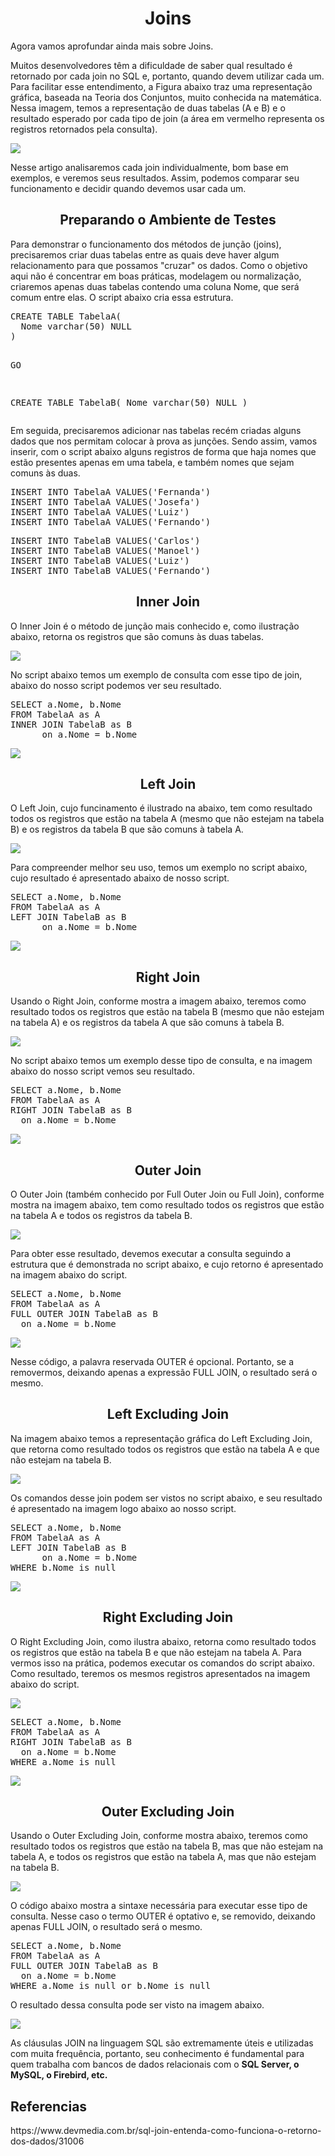 <h1 align="center">Joins</h1>
<p>Agora vamos aprofundar ainda mais sobre Joins.</p>
<p>Muitos desenvolvedores têm a dificuldade de saber qual resultado é retornado por cada join no SQL e, portanto, quando devem utilizar cada um. Para facilitar esse entendimento, a Figura abaixo traz uma representação gráfica, baseada na Teoria dos Conjuntos, muito conhecida na matemática. Nessa imagem, temos a representação de duas tabelas (A e B) e o resultado esperado por cada tipo de join (a área em vermelho representa os registros retornados pela consulta).</p>
<img src="SQL_Joins.jpg">
<p>Nesse artigo analisaremos cada join individualmente, bom base em exemplos, e veremos seus resultados. Assim, podemos comparar seu funcionamento e decidir quando devemos usar cada um.</p>
<h2 align="center">Preparando o Ambiente de Testes</h2>
<p>Para demonstrar o funcionamento dos métodos de junção (joins), precisaremos criar duas tabelas entre as quais deve haver algum relacionamento para que possamos "cruzar" os dados. Como o objetivo aqui não é concentrar em boas práticas, modelagem ou normalização, criaremos apenas duas tabelas contendo uma coluna Nome, que será comum entre elas. O script abaixo cria essa estrutura.</p>
<pre>
CREATE TABLE TabelaA(
  Nome varchar(50) NULL
)

GO

CREATE TABLE TabelaB(
  Nome varchar(50) NULL
)
</pre>
<p>Em seguida, precisaremos adicionar nas tabelas recém criadas alguns dados que nos permitam colocar à prova as junções. Sendo assim, vamos inserir, com o script abaixo alguns registros de forma que haja nomes que estão presentes apenas em uma tabela, e também nomes que sejam comuns às duas.</p>
<pre>
INSERT INTO TabelaA VALUES('Fernanda')
INSERT INTO TabelaA VALUES('Josefa')
INSERT INTO TabelaA VALUES('Luiz')
INSERT INTO TabelaA VALUES('Fernando')
</pre>
<pre>
INSERT INTO TabelaB VALUES('Carlos')
INSERT INTO TabelaB VALUES('Manoel')
INSERT INTO TabelaB VALUES('Luiz')
INSERT INTO TabelaB VALUES('Fernando')
</pre>
<h2 align="center">Inner Join</h2>
<p>O Inner Join é o método de junção mais conhecido e, como ilustração abaixo, retorna os registros que são comuns às duas tabelas.</p>
<img src="Inner_Join.jpg">
<p>No script abaixo temos um exemplo de consulta com esse tipo de join, abaixo do nosso script podemos ver seu resultado.</p>
<pre>
SELECT a.Nome, b.Nome
FROM TabelaA as A
INNER JOIN TabelaB as B
&emsp;&emsp;&emsp;&emsp;&emsp;&emsp;on a.Nome = b.Nome
</pre>
<img src="Resultado_Inner.jpg">
<h2 align="center">Left Join</h2>
<p>O Left Join, cujo funcinamento é ilustrado na abaixo, tem como resultado todos os registros que estão na tabela A (mesmo que não estejam na tabela B) e os registros da tabela B que são comuns à tabela A.</p>
<img src="Left_Join.png">
<p>Para compreender melhor seu uso, temos um exemplo no script abaixo, cujo resultado é apresentado abaixo de nosso script.</p>
<pre>
SELECT a.Nome, b.Nome
FROM TabelaA as A
LEFT JOIN TabelaB as B
&emsp;&emsp;&emsp;&emsp;&emsp;&emsp;on a.Nome = b.Nome
</pre>
<img src="Resultado_Left.jpg">
<h2 align="center">Right Join</h2>
<p>Usando o Right Join, conforme mostra a imagem abaixo, teremos como resultado todos os registros que estão na tabela B (mesmo que não estejam na tabela A) e os registros da tabela A que são comuns à tabela B.</p>
<img src="Right_Join.jpg">
<p>No script abaixo temos um exemplo desse tipo de consulta, e na imagem abaixo do nosso script vemos seu resultado.</p>
<pre>
SELECT a.Nome, b.Nome
FROM TabelaA as A
RIGHT JOIN TabelaB as B
&emsp;&emsp;on a.Nome = b.Nome
</pre>
<img src="Resultado_Right.jpg">
<h2 align="center">Outer Join</h2>
<p>O Outer Join (também conhecido por Full Outer Join ou Full Join), conforme mostra na imagem abaixo, tem como resultado todos os registros que estão na tabela A e todos os registros da tabela B.</p>
<img src="Outer_Join.jpg">
<p>Para obter esse resultado, devemos executar a consulta seguindo a estrutura que é demonstrada no script abaixo, e cujo retorno é apresentado na imagem abaixo do script.</p>
<pre>
SELECT a.Nome, b.Nome
FROM TabelaA as A
FULL OUTER JOIN TabelaB as B
&emsp;&emsp;on a.Nome = b.Nome
</pre>
<img src="Resultado_Outer.jpg">
<p>Nesse código, a palavra reservada OUTER é opcional. Portanto, se a removermos, deixando apenas a expressão FULL JOIN, o resultado será o mesmo.</p>
<h2 align="center">Left Excluding Join</h2>
<p>Na imagem abaixo temos a representação gráfica do Left Excluding Join, que retorna como resultado todos os registros que estão na tabela A e que não estejam na tabela B.</p>
<img src="Left_Excluding_Join.jpg">
<p>Os comandos desse join podem ser vistos no script abaixo, e seu resultado é apresentado na imagem logo abaixo ao nosso script.</p>
<pre>
SELECT a.Nome, b.Nome
FROM TabelaA as A
LEFT JOIN TabelaB as B
&emsp;&emsp;&emsp;&emsp;&emsp;&emsp;on a.Nome = b.Nome
WHERE b.Nome is null
</pre>
<img src="Resultado_Left_Excluding_Join.jpg">
<h2 align="center">Right Excluding Join</h2>
<p>O Right Excluding Join, como ilustra abaixo, retorna como resultado todos os registros que estão na tabela B e que não estejam na tabela A. Para vermos isso na prática, podemos executar os comandos do script abaixo. Como resultado, teremos os mesmos registros apresentados na imagem abaixo do script.</p>
<img src="Right_Excluding_Join.jpg">
<pre>
SELECT a.Nome, b.Nome
FROM TabelaA as A
RIGHT JOIN TabelaB as B
&emsp;&emsp;on a.Nome = b.Nome
WHERE a.Nome is null
</pre>
<img src="Resultado_Right_Excluding_Join.jpg">
<h2 align="center">Outer Excluding Join</h2>
<p>Usando o Outer Excluding Join, conforme mostra abaixo, teremos como resultado todos os registros que estão na tabela B, mas que não estejam na tabela A, e todos os registros que estão na tabela A, mas que não estejam na tabela B.</p>
<img src="Outer_Excluding_Join.jpg">
<p>O código abaixo mostra a sintaxe necessária para executar esse tipo de consulta. Nesse caso o termo OUTER é optativo e, se removido, deixando apenas FULL JOIN, o resultado será o mesmo.</p>
<pre>
SELECT a.Nome, b.Nome
FROM TabelaA as A
FULL OUTER JOIN TabelaB as B
&emsp;&emsp;on a.Nome = b.Nome
WHERE a.Nome is null or b.Nome is null
</pre>
<p>O resultado dessa consulta pode ser visto na imagem abaixo.</p>
<img src="Resultado_Outer_Excluding_Join.jpg">
<p>As cláusulas JOIN na linguagem SQL são extremamente úteis e utilizadas com muita frequência, portanto, seu conhecimento é fundamental para quem trabalha com bancos de dados relacionais com o <b>SQL Server, o MySQL, o Firebird, etc.</b></p>
<h2>Referencias</h2>
<p>https://www.devmedia.com.br/sql-join-entenda-como-funciona-o-retorno-dos-dados/31006</p>
